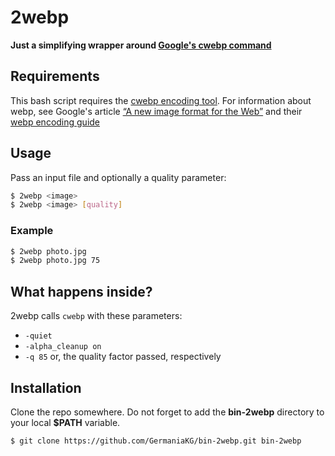 
# 2webp

**Just a simplifying wrapper around [Google's cwebp command](https://developers.google.com/speed/webp/docs/cwebp)**


## Requirements
This bash script requires the [cwebp encoding tool](https://developers.google.com/speed/webp/docs/cwebp). For information about webp, see Google's article [“A new image format for the Web”](https://developers.google.com/speed/webp/) and their [webp encoding guide](https://developers.google.com/speed/webp/docs/cwebp)



## Usage

Pass an input file and optionally a quality parameter:

```bash
$ 2webp <image>
$ 2webp <image> [quality]
```

### Example

```bash
$ 2webp photo.jpg
$ 2webp photo.jpg 75
```

## What happens inside?

2webp calls `cwebp` with these parameters:

- `-quiet`
- `-alpha_cleanup on`
- `-q 85` or, the quality factor passed, respectively


## Installation

Clone the repo somewhere. Do not forget to add the **bin-2webp** directory to your local **$PATH** variable.

```bash
$ git clone https://github.com/GermaniaKG/bin-2webp.git bin-2webp
```






